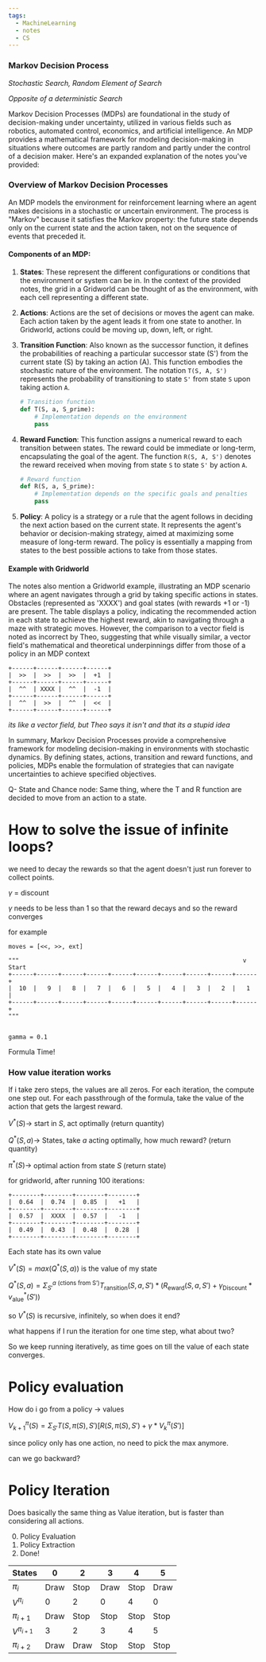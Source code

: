 ```yaml
---
tags:
  - MachineLearning
  - notes
  - CS
---
```

### Markov Decision Process
*Stochastic Search, Random Element of Search*

*Opposite of a deterministic Search*

Markov Decision Processes (MDPs) are foundational in the study of decision-making under uncertainty, utilized in various fields such as robotics, automated control, economics, and artificial intelligence. An MDP provides a mathematical framework for modeling decision-making in situations where outcomes are partly random and partly under the control of a decision maker. Here's an expanded explanation of the notes you've provided:

### Overview of Markov Decision Processes

An MDP models the environment for reinforcement learning where an agent makes decisions in a stochastic or uncertain environment. The process is "Markov" because it satisfies the Markov property: the future state depends only on the current state and the action taken, not on the sequence of events that preceded it.

#### Components of an MDP:

1. **States**: These represent the different configurations or conditions that the environment or system can be in. In the context of the provided notes, the grid in a Gridworld can be thought of as the environment, with each cell representing a different state.

2. **Actions**: Actions are the set of decisions or moves the agent can make. Each action taken by the agent leads it from one state to another. In Gridworld, actions could be moving up, down, left, or right.

3. **Transition Function**: Also known as the successor function, it defines the probabilities of reaching a particular successor state (S') from the current state (S) by taking an action (A). This function embodies the stochastic nature of the environment. The notation `T(S, A, S')` represents the probability of transitioning to state `S'` from state `S` upon taking action `A`.

   ```python
   # Transition function
   def T(S, a, S_prime):
       # Implementation depends on the environment
       pass
   ```

4. **Reward Function**: This function assigns a numerical reward to each transition between states. The reward could be immediate or long-term, encapsulating the goal of the agent. The function `R(S, A, S')` denotes the reward received when moving from state `S` to state `S'` by action `A`.

	``` python
	# Reward function
	def R(S, a, S_prime):
		# Implementation depends on the specific goals and penalties
		pass
	
	```

5. **Policy**: A policy is a strategy or a rule that the agent follows in deciding the next action based on the current state. It represents the agent's behavior or decision-making strategy, aimed at maximizing some measure of long-term reward. The policy is essentially a mapping from states to the best possible actions to take from those states.

#### Example with Gridworld

The notes also mention a Gridworld example, illustrating an MDP scenario where an agent navigates through a grid by taking specific actions in states. Obstacles (represented as 'XXXX') and goal states (with rewards +1 or -1) are present. The table displays a policy, indicating the recommended action in each state to achieve the highest reward, akin to navigating through a maze with strategic moves. However, the comparison to a vector field is noted as incorrect by Theo, suggesting that while visually similar, a vector field's mathematical and theoretical underpinnings differ from those of a policy in an MDP context

```
+------+------+------+------+
|  >>  |  >>  |  >>  |  +1  |
+------+------+------+------+
|  ^^  | XXXX |  ^^  |  -1  |
+------+------+------+------+
|  ^^  |  >>  |  ^^  |  <<  |
+------+------+------+------+
```

*its like a vector field, but Theo says it isn't and that its a stupid idea*

In summary, Markov Decision Processes provide a comprehensive framework for modeling decision-making in environments with stochastic dynamics. By defining states, actions, transition and reward functions, and policies, MDPs enable the formulation of strategies that can navigate uncertainties to achieve specified objectives.


Q- State and Chance node: Same thing, where the T and R function are decided to move from an action to a state. 


# How to solve the issue of infinite loops?
we need to decay the rewards so that the agent doesn't just run forever to collect points.

$\gamma$ = discount

$\gamma$ needs to be less than 1 so that the reward decays and so the reward converges


for example

```
moves = [<<, >>, ext]

""" 															  v Start
+------+------+------+------+------+------+------+------+------+------+
|  10  |   9  |   8  |   7  |   6  |   5  |   4  |   3  |   2  |   1  |
+------+------+------+------+------+------+------+------+------+------+
"""


gamma = 0.1
```


Formula Time!

### How value iteration works

If i take zero steps, the values are all zeros.
For each iteration, the compute one step out.
For each passthrough of the formula, take the value of the action that gets the largest reward.

$V^*(S) \to$ start in $S$, act optimally (return quantity)

$Q^*(S, a) \to$ States, take $a$ acting optimally, how much reward? (return quantity)

$\pi^*(S) \to$ optimal action from state $S$ (return state)

for gridworld, after running 100 iterations:

```
+--------+--------+--------+--------+
|  0.64  |  0.74  |  0.85  |   +1   |
+--------+--------+--------+--------+
|  0.57  |  XXXX  |  0.57  |   -1   |
+--------+--------+--------+--------+
|  0.49  |  0.43  |  0.48  |  0.28  |
+--------+--------+--------+--------+
```

Each state has its own value

$V^*(S)=max(Q^*(S, a))$ is the value of my state

$Q^*(S, a) = \Sigma_{S'}^{a\text{ (ctions from S')}}T_{\text{ransition}}(S, a, S') * (R_{\text{eward}}(S, a, S') + \gamma_{\text{Discount}} * v^*_{\text{alue}}(S'))$


so $V^*(S)$ is recursive, infinitely, so when does it end?

what happens if I run the iteration for one time step, what about two?

So we keep running iteratively, as time goes on till the value of each state converges.

# Policy evaluation

How do i go from a policy -> values

$V^{\pi}_{k+1}(S)=\Sigma_{S'} T(S, \pi(S), S')[R(S, \pi(S), S') + \gamma*V^{\pi}_{k}(S')]$

since policy only has one action, no need to pick the max anymore.

can we go backward?


# Policy Iteration
Does basically the same thing as Value iteration, but is faster than considering all actions.

0. Policy Evaluation
1. Policy Extraction
2. Done!

| States            | 0    | 2    | 3    | 4    | 5    |
| ----------------- | ---- | ---- | ---- | ---- | ---- |
| $\pi_i$           | Draw | Stop | Draw | Stop | Draw |
| $V^{\pi_i}$       | 0    | 2    | 0    | 4    | 0    |
| $\pi_{i + 1}$     | Draw | Stop | Stop | Stop | Stop |
| $V^{\pi_{i + 1}}$ | 3    | 2    | 3    | 4    | 5    |
| $\pi_{i+2}$       | Draw | Draw | Stop | Stop | Stop |

